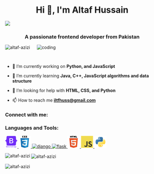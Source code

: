 
<h1 align="center">Hi 👋, I'm Altaf Hussain</h1>
<img src="https://cdn.wallpapersafari.com/94/21/Z3fgxb.gif">
<h3 align="center">A passionate frontend developer from Pakistan</h3>

<img align="right" alt="coding" width="400" src="https://colab.research.google.com/drive/11upRr__AyoA2PSokOGRUy4xDDlWTnCs1">

<p align="left"> <img src="https://komarev.com/ghpvc/?username=altaf-azizi&label=Profile%20views&color=0e75b6&style=flat" alt="altaf-azizi" /> </p>

<p align="left"> <a href="https://twitter.com/" target="blank"><img src="https://img.shields.io/twitter/follow/?logo=twitter&style=for-the-badge" alt="" /></a> </p>

- 🔭 I’m currently working on **Python, and JavaScript**

- 🌱 I’m currently learning **Java, C++, JavaScript algorithms and data structure**

- 🤝 I’m looking for help with **HTML, CSS, and Python**

- 📫 How to reach me **iltfhuss@gmail.com**

<h3 align="left">Connect with me:</h3>
<p align="left">
</p>

<h3 align="left">Languages and Tools:</h3>
<p align="left"> <a href="https://getbootstrap.com" target="_blank" rel="noreferrer"> <img src="https://raw.githubusercontent.com/devicons/devicon/master/icons/bootstrap/bootstrap-plain-wordmark.svg" alt="bootstrap" width="40" height="40"/> </a> <a href="https://www.w3schools.com/css/" target="_blank" rel="noreferrer"> <img src="https://raw.githubusercontent.com/devicons/devicon/master/icons/css3/css3-original-wordmark.svg" alt="css3" width="40" height="40"/> </a> <a href="https://www.djangoproject.com/" target="_blank" rel="noreferrer"> <img src="https://cdn.worldvectorlogo.com/logos/django.svg" alt="django" width="40" height="40"/> </a> <a href="https://flask.palletsprojects.com/" target="_blank" rel="noreferrer"> <img src="https://www.vectorlogo.zone/logos/pocoo_flask/pocoo_flask-icon.svg" alt="flask" width="40" height="40"/> </a> <a href="https://www.w3.org/html/" target="_blank" rel="noreferrer"> <img src="https://raw.githubusercontent.com/devicons/devicon/master/icons/html5/html5-original-wordmark.svg" alt="html5" width="40" height="40"/> </a> <a href="https://developer.mozilla.org/en-US/docs/Web/JavaScript" target="_blank" rel="noreferrer"> <img src="https://raw.githubusercontent.com/devicons/devicon/master/icons/javascript/javascript-original.svg" alt="javascript" width="40" height="40"/> </a> <a href="https://www.python.org" target="_blank" rel="noreferrer"> <img src="https://raw.githubusercontent.com/devicons/devicon/master/icons/python/python-original.svg" alt="python" width="40" height="40"/> </a> </p>

<p><img align="left" src="https://github-readme-stats.vercel.app/api/top-langs?username=altaf-azizi&show_icons=true&locale=en&layout=compact" alt="altaf-azizi" /></p>

<p>&nbsp;<img align="center" src="https://github-readme-stats.vercel.app/api?username=altaf-azizi&show_icons=true&locale=en" alt="altaf-azizi" /></p>

<p><img align="center" src="https://github-readme-streak-stats.herokuapp.com/?user=altaf-azizi&" alt="altaf-azizi" /></p>
